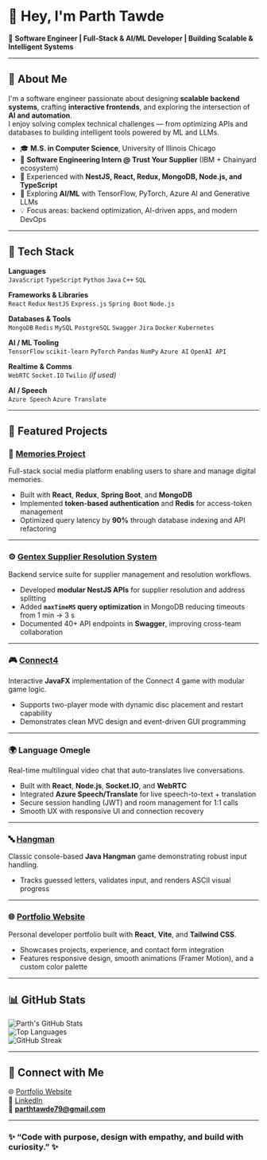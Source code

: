 # 👋 Hey, I'm Parth Tawde

🎯 **Software Engineer | Full-Stack & AI/ML Developer | Building Scalable & Intelligent Systems**

---

## 🚀 About Me

I'm a software engineer passionate about designing **scalable backend systems**, crafting **interactive frontends**, and exploring the intersection of **AI and automation**.  
I enjoy solving complex technical challenges — from optimizing APIs and databases to building intelligent tools powered by ML and LLMs.

- 🎓 **M.S. in Computer Science**, University of Illinois Chicago  
- 💼 **Software Engineering Intern @ Trust Your Supplier** (IBM + Chainyard ecosystem)  
- 🧩 Experienced with **NestJS, React, Redux, MongoDB, Node.js, and TypeScript**  
- 🤖 Exploring **AI/ML** with TensorFlow, PyTorch, Azure AI and Generative LLMs  
- 💡 Focus areas: backend optimization, AI-driven apps, and modern DevOps

---

## 🧠 Tech Stack

**Languages**  
`JavaScript`  `TypeScript`  `Python`  `Java`  `C++`  `SQL`

**Frameworks & Libraries**  
`React`  `Redux`  `NestJS`  `Express.js`  `Spring Boot`  `Node.js`

**Databases & Tools**  
`MongoDB`  `Redis`  `MySQL`  `PostgreSQL`  `Swagger`  `Jira`  `Docker`  `Kubernetes`

**AI / ML Tooling**  
`TensorFlow`  `scikit-learn`  `PyTorch`  `Pandas`  `NumPy`  `Azure AI`  `OpenAI API`

**Realtime & Comms**  
`WebRTC`  `Socket.IO`  `Twilio` *(if used)*

**AI / Speech**  
`Azure Speech`  `Azure Translate`

---

## 🧩 Featured Projects

### 🧠 [Memories Project](https://github.com/parthtawde/memories-project)
Full-stack social media platform enabling users to share and manage digital memories.  
- Built with **React**, **Redux**, **Spring Boot**, and **MongoDB**  
- Implemented **token-based authentication** and **Redis** for access-token management  
- Optimized query latency by **90%** through database indexing and API refactoring  

---

### ⚙️ [Gentex Supplier Resolution System](#)
Backend service suite for supplier management and resolution workflows.  
- Developed **modular NestJS APIs** for supplier resolution and address splitting  
- Added **`maxTimeMS` query optimization** in MongoDB reducing timeouts from 1 min → 3 s  
- Documented 40+ API endpoints in **Swagger**, improving cross-team collaboration  

---

### 🎮 [Connect4](https://github.com/pranavsrathod/Connect4)
Interactive **JavaFX** implementation of the Connect 4 game with modular game logic.  
- Supports two-player mode with dynamic disc placement and restart capability  
- Demonstrates clean MVC design and event-driven GUI programming  

---

### 🌍 Language Omegle
Real-time multilingual video chat that auto-translates live conversations.
- Built with **React**, **Node.js**, **Socket.IO**, and **WebRTC**
- Integrated **Azure Speech/Translate** for live speech-to-text + translation
- Secure session handling (JWT) and room management for 1:1 calls
- Smooth UX with responsive UI and connection recovery

---

### 🔤 [Hangman](https://github.com/pranavsrathod/Hangman)
Classic console-based **Java Hangman** game demonstrating robust input handling.  
- Tracks guessed letters, validates input, and renders ASCII visual progress  

---

### 🌐 [Portfolio Website](https://parthtawde.netlify.app)
Personal developer portfolio built with **React**, **Vite**, and **Tailwind CSS**.  
- Showcases projects, experience, and contact form integration  
- Features responsive design, smooth animations (Framer Motion), and a custom color palette  

---

## 📊 GitHub Stats

![Parth's GitHub Stats](https://github-readme-stats.vercel.app/api?username=parthtawde&show_icons=true&theme=radical)  
![Top Languages](https://github-readme-stats.vercel.app/api/top-langs/?username=parthtawde&layout=compact&theme=radical)  
![GitHub Streak](https://github-readme-streak-stats.herokuapp.com/?user=parthtawde&theme=radical)

---

## 🤝 Connect with Me

🌐 [Portfolio Website](https://parthtawde.netlify.app/)  
💼 [LinkedIn](https://www.linkedin.com/in/parthtawde/)  
📧 **parthtawde79@gmail.com**

---

### ✨ “Code with purpose, design with empathy, and build with curiosity.” ✨
